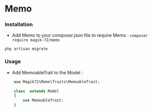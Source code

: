 # Memo # 

### Installation ###

* Add Memo to your composer.json file to require Memo :
`composer require magik-72/memo `


`php artisan migrate`



### Usage ###

* Add MemoableTrait to the Model :
```php
    use Magik72\Memo\Traits\MemoableTrait;
    
    class  extends Model
    {
        use MemoableTrait;
    }
```